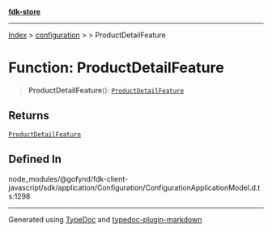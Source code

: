[**fdk-store**](../../../README.md)
***

[Index](../../../API.md) > [configuration](../../README.md) > [<internal>](../README.md) > ProductDetailFeature

# Function: ProductDetailFeature

> **ProductDetailFeature**(): [`ProductDetailFeature`](../type-aliases/type-alias.ProductDetailFeature.md)

## Returns

[`ProductDetailFeature`](../type-aliases/type-alias.ProductDetailFeature.md)

## Defined In

node\_modules/@gofynd/fdk-client-javascript/sdk/application/Configuration/ConfigurationApplicationModel.d.ts:1298

***
Generated using [TypeDoc](https://typedoc.org/) and [typedoc-plugin-markdown](https://www.npmjs.com/package/typedoc-plugin-markdown)
